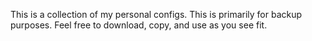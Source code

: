 This is a collection of my personal configs. This is primarily for backup purposes.
Feel free to download, copy, and use as you see fit.
